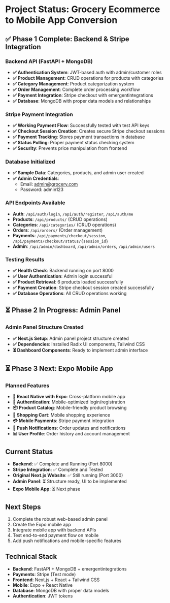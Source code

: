 # Project Status: Grocery Ecommerce to Mobile App Conversion

## ✅ Phase 1 Complete: Backend & Stripe Integration

### Backend API (FastAPI + MongoDB)
- **✅ Authentication System**: JWT-based auth with admin/customer roles
- **✅ Product Management**: CRUD operations for products with categories
- **✅ Category Management**: Product categorization system
- **✅ Order Management**: Complete order processing workflow
- **✅ Payment Integration**: Stripe checkout with emergentintegrations
- **✅ Database**: MongoDB with proper data models and relationships

### Stripe Payment Integration
- **✅ Working Payment Flow**: Successfully tested with test API keys
- **✅ Checkout Session Creation**: Creates secure Stripe checkout sessions
- **✅ Payment Tracking**: Stores payment transactions in database
- **✅ Status Polling**: Proper payment status checking system
- **✅ Security**: Prevents price manipulation from frontend

### Database Initialized
- **✅ Sample Data**: Categories, products, and admin user created
- **✅ Admin Credentials**: 
  - Email: admin@grocery.com
  - Password: admin123

### API Endpoints Available
- **Auth**: `/api/auth/login`, `/api/auth/register`, `/api/auth/me`
- **Products**: `/api/products/` (CRUD operations)
- **Categories**: `/api/categories/` (CRUD operations)  
- **Orders**: `/api/orders/` (Order management)
- **Payments**: `/api/payments/checkout/session`, `/api/payments/checkout/status/{session_id}`
- **Admin**: `/api/admin/dashboard`, `/api/admin/orders`, `/api/admin/users`

### Testing Results
- **✅ Health Check**: Backend running on port 8000
- **✅ User Authentication**: Admin login successful
- **✅ Product Retrieval**: 6 products loaded successfully
- **✅ Payment Creation**: Stripe checkout session created successfully
- **✅ Database Operations**: All CRUD operations working

## ⏳ Phase 2 In Progress: Admin Panel

### Admin Panel Structure Created
- **✅ Next.js Setup**: Admin panel project structure created
- **✅ Dependencies**: Installed Radix UI components, Tailwind CSS
- **⏳ Dashboard Components**: Ready to implement admin interface

## ⏳ Phase 3 Next: Expo Mobile App

### Planned Features
- **📱 React Native with Expo**: Cross-platform mobile app
- **🔐 Authentication**: Mobile-optimized login/registration
- **📦 Product Catalog**: Mobile-friendly product browsing
- **🛒 Shopping Cart**: Mobile shopping experience
- **💳 Mobile Payments**: Stripe payment integration
- **📱 Push Notifications**: Order updates and notifications
- **📊 User Profile**: Order history and account management

## Current Status
- **Backend**: ✅ Complete and Running (Port 8000)
- **Stripe Integration**: ✅ Complete and Tested
- **Original Next.js Website**: ✅ Still running (Port 3000)
- **Admin Panel**: ⏳ Structure ready, UI to be implemented
- **Expo Mobile App**: ⏳ Next phase

## Next Steps
1. Complete the robust web-based admin panel
2. Create the Expo mobile app
3. Integrate mobile app with backend APIs
4. Test end-to-end payment flow on mobile
5. Add push notifications and mobile-specific features

## Technical Stack
- **Backend**: FastAPI + MongoDB + emergentintegrations
- **Payments**: Stripe (Test mode)
- **Frontend**: Next.js + React + Tailwind CSS
- **Mobile**: Expo + React Native
- **Database**: MongoDB with proper data models
- **Authentication**: JWT tokens